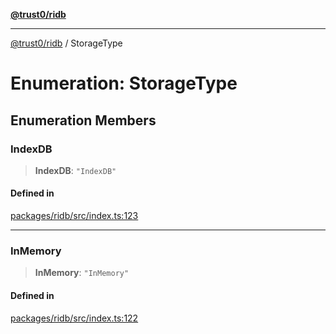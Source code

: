 [**@trust0/ridb**](../README.md)

***

[@trust0/ridb](../README.md) / StorageType

# Enumeration: StorageType

## Enumeration Members

### IndexDB

> **IndexDB**: `"IndexDB"`

#### Defined in

[packages/ridb/src/index.ts:123](https://github.com/elribonazo/RIDB/blob/56953e7daf1db67092f8732dd6adee955f103a76/packages/ridb/src/index.ts#L123)

***

### InMemory

> **InMemory**: `"InMemory"`

#### Defined in

[packages/ridb/src/index.ts:122](https://github.com/elribonazo/RIDB/blob/56953e7daf1db67092f8732dd6adee955f103a76/packages/ridb/src/index.ts#L122)
